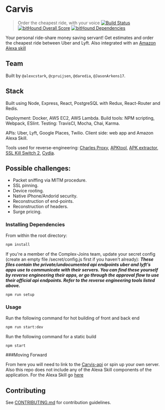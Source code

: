 # Carvis
  > Order the cheapest ride, with your voice
[![Build Status](https://travis-ci.org/complex-joins/carvis.svg?branch=master)](https://travis-ci.org/complex-joins/carvis) [![bitHound Overall Score](https://www.bithound.io/github/complex-joins/carvis/badges/score.svg)](https://www.bithound.io/github/complex-joins/carvis) [![bitHound Dependencies](https://www.bithound.io/github/complex-joins/carvis/badges/dependencies.svg)](https://www.bithound.io/github/complex-joins/carvis/master/dependencies/npm)

Your personal ride-share money saving servant! Get estimates and order the cheapest ride between Uber and Lyft. Also integrated with an [Amazon Alexa skill](https://github.com/complex-joins/alexa-poc) 

## Team

Built by `@alexcstark`, `@cpruijsen`, `@daredia`, `@JasonArkens17`.

## Stack

Built using Node, Express, React, PostgreSQL with Redux, React-Router and Redis.

Deployment: Docker, AWS EC2, AWS Lambda.
Build tools: NPM scripting, Webpack, ESlint.
Testing: TravisCI, Mocha, Chai, Karma.

APIs: Uber, Lyft, Google Places, Twilio.
Client side: web app and Amazon Alexa Skill.

Tools used for reverse-engineering: [Charles Proxy](https://www.charlesproxy.com/), [APKtool](https://ibotpeaches.github.io/Apktool/), [APK extractor](https://play.google.com/store/apps/details?id=com.ext.ui&hl=en), [SSL Kill Switch 2](https://github.com/nabla-c0d3/ssl-kill-switch2), [Cydia](https://cydia.saurik.com/).

## Possible challenges:
* Packet sniffing via MITM procedure.
* SSL pinning.
* Device rooting.
* Native iPhone/Andorid security.
* Reconstruction of end-points.
* Reconstruction of headers.
* Surge pricing.

### Installing Dependencies

From within the root directory:
```sh
npm install
```

If you're a member of the Complex-Joins team, update your secret config (create an empty file /secret/config.js first if you haven't already): ***These files contain the private/undocumented api endpoints uber and lyft’s apps use to communicate with their servers. You can find these yourself by reverse engineering their apps, or go through the approval flow to use their official api endpoints. Refer to the reverse engineering tools listed above.***
```sh
npm run setup
```


### Usage

Run the following command for hot building of front and back end
```sh
npm run start:dev
```


Run the following command for a static build
```sh
npm start
```

###Moving Forward

From here you will need to link to the [Carvis-api](https://github.com/complex-joins/carvis-api) or spin up your own server.
Also this repo does not include any of the Alexa Skill components of the application. For the Alexa Skill go [here](https://github.com/complex-joins/alexa-poc)
## Contributing

See [CONTRIBUTING.md](CONTRIBUTING.md) for contribution guidelines.
